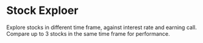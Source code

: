 # Stock Exploer
Explore stocks in different time frame, against interest rate and earning call.
Compare up to 3 stocks in the same time frame for performance.
